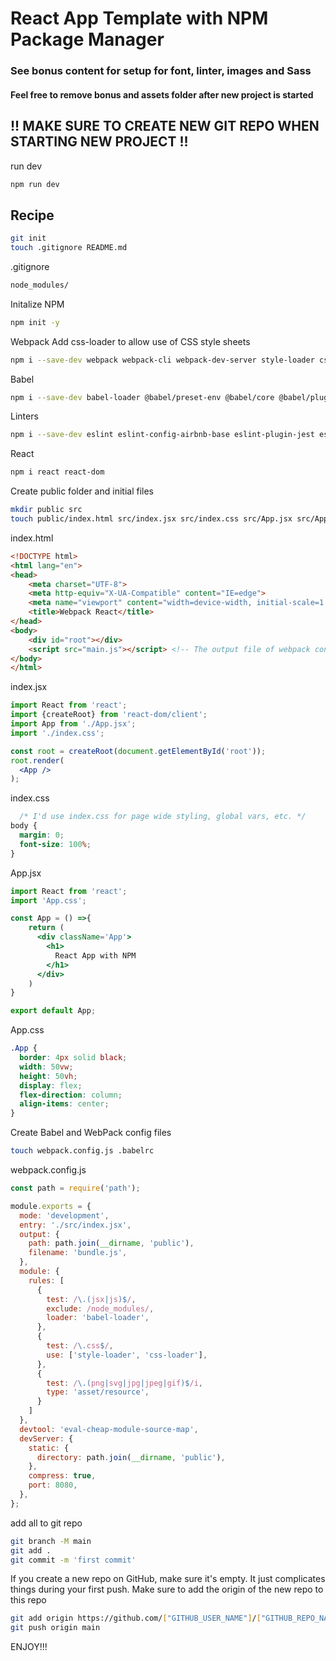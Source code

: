 # React App Template with NPM Package Manager

### See bonus content for setup for font, linter, images and Sass
#### Feel free to remove bonus and assets folder after new project is started


## !! MAKE SURE TO CREATE NEW GIT REPO WHEN STARTING NEW PROJECT !!

run dev

```bash
npm run dev
```

## Recipe

```bash
git init
touch .gitignore README.md
```

.gitignore
```bash
node_modules/
```

Initalize NPM

```bash
npm init -y
```

Webpack
Add css-loader to allow use of CSS style sheets

```bash
npm i --save-dev webpack webpack-cli webpack-dev-server style-loader css-loader
```

Babel

```bash
npm i --save-dev babel-loader @babel/preset-env @babel/core @babel/plugin-transform-runtime @babel/preset-react @babel/eslint-parser @babel/runtime @babel/cli
```

Linters

```bash
npm i --save-dev eslint eslint-config-airbnb-base eslint-plugin-jest eslint-config-prettier path
```

React

```bash
npm i react react-dom
```

Create public folder and initial files

```bash
mkdir public src
touch public/index.html src/index.jsx src/index.css src/App.jsx src/App.css
```

index.html

```html
<!DOCTYPE html>
<html lang="en">
<head>
    <meta charset="UTF-8">
    <meta http-equiv="X-UA-Compatible" content="IE=edge">
    <meta name="viewport" content="width=device-width, initial-scale=1.0">
    <title>Webpack React</title>
</head>
<body>
    <div id="root"></div>
    <script src="main.js"></script> <!-- The output file of webpack config-->
</body>
</html>
```

index.jsx

```jsx
import React from 'react';
import {createRoot} from 'react-dom/client';
import App from './App.jsx';
import './index.css';

const root = createRoot(document.getElementById('root'));
root.render(
  <App />
);
```

index.css

```css
  /* I'd use index.css for page wide styling, global vars, etc. */
body {
  margin: 0;
  font-size: 100%;
}
```

App.jsx

```jsx
import React from 'react';
import 'App.css';

const App = () =>{
    return (
      <div className='App'>
        <h1>
          React App with NPM
        </h1>
      </div>
    )
}

export default App;
```

App.css

```css
.App {
  border: 4px solid black;
  width: 50vw;
  height: 50vh;
  display: flex;
  flex-direction: column;
  align-items: center;
}
```

Create Babel and WebPack config files

```bash
touch webpack.config.js .babelrc
```

webpack.config.js

```js
const path = require('path');

module.exports = {
  mode: 'development',
  entry: './src/index.jsx',
  output: {
    path: path.join(__dirname, 'public'),
    filename: 'bundle.js',
  },
  module: {
    rules: [
      {
        test: /\.(jsx|js)$/,
        exclude: /node_modules/,
        loader: 'babel-loader',
      },
      {
        test: /\.css$/,
        use: ['style-loader', 'css-loader'],
      },
      {
        test: /\.(png|svg|jpg|jpeg|gif)$/i,
        type: 'asset/resource',
      }
    ]
  },
  devtool: 'eval-cheap-module-source-map',
  devServer: {
    static: {
      directory: path.join(__dirname, 'public'),
    },
    compress: true,
    port: 8080,
  },
};
```

add all to git repo

```bash
git branch -M main
git add .
git commit -m 'first commit'
```

If you create a new repo on GitHub, make sure it's empty.
It just complicates things during your first push.
Make sure to add the origin of the new repo to this repo

```bash
git add origin https://github.com/["GITHUB_USER_NAME"]/["GITHUB_REPO_NAME"]
git push origin main
```

ENJOY!!!
